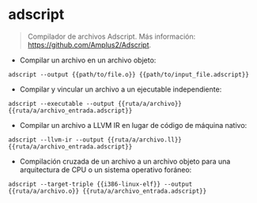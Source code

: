 # adscript

> Compilador de archivos Adscript.
> Más información: <https://github.com/Amplus2/Adscript>.

- Compilar un archivo en un archivo objeto:

`adscript --output {{path/to/file.o}} {{path/to/input_file.adscript}}`

- Compilar y vincular un archivo a un ejecutable independiente:

`adscript --executable --output {{ruta/a/archivo}} {{ruta/a/archivo_entrada.adscript}}`

- Compilar un archivo a LLVM IR en lugar de código de máquina nativo:

`adscript --llvm-ir --output {{ruta/a/archivo.ll}} {{ruta/a/archivo_entrada.adscript}}`

- Compilación cruzada de un archivo a un archivo objeto para una arquitectura de CPU o un sistema operativo foráneo:

`adscript --target-triple {{i386-linux-elf}} --output {{ruta/a/archivo.o}} {{ruta/a/archivo_entrada.adscript}}`
